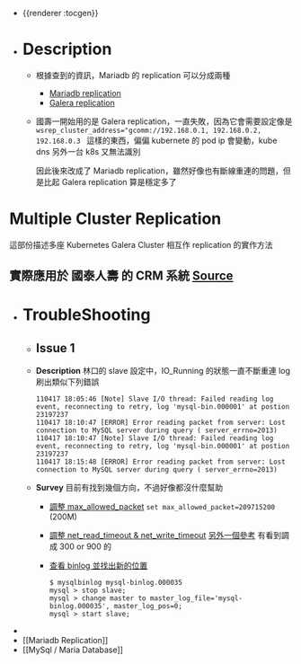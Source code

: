 - {{renderer :tocgen}}
- # Description
	- 根據查到的資訊，Mariadb 的 replication 可以分成兩種
		- [Mariadb replication](https://mariadb.com/kb/en/using-mariadb-replication-with-mariadb-galera-cluster/)
		- [Galera replication](https://galeracluster.com/library/training/tutorials/wsrep-configuration.html)
	- 國壽一開始用的是 Galera replication，一直失敗，因為它會需要設定像是 `wsrep_cluster_address="gcomm://192.168.0.1, 192.168.0.2, 192.168.0.3 ` 
	  這樣的東西，偏偏 kubernete 的 pod ip 會變動，kube dns 另外一台 k8s 又無法識別   
	  
	  因此後來改成了 Mariadb replication，雖然好像也有斷線重連的問題，但是比起 Galera replication 算是穩定多了
# Multiple Cluster Replication
這部份描述多座 Kubernetes Galera Cluster 相互作 replication 的實作方法

實際應用於 國泰人壽 的 CRM 系統
[Source](https://gitlab.com/geminiopencloud/engineering/gateway/api_gateway/-/tree/develop/deployment/k8s-mariadb-cluster)
-
- # TroubleShooting
	- ## Issue 1
	- **Description**
	  林口的 slave 設定中，IO_Running 的狀態一直不斷重連
	  log 刷出類似下列錯誤
	  ```log
	  110417 18:05:46 [Note] Slave I/O thread: Failed reading log event, reconnecting to retry, log 'mysql-bin.000001' at postion 23197237
	  110417 18:10:47 [ERROR] Error reading packet from server: Lost connection to MySQL server during query ( server_errno=2013)
	  110417 18:10:47 [Note] Slave I/O thread: Failed reading log event, reconnecting to retry, log 'mysql-bin.000001' at postion 23197237
	  110417 18:15:48 [ERROR] Error reading packet from server: Lost connection to MySQL server during query ( server_errno=2013)
	  ```
	- **Survey**
	  目前有找到幾個方向，不過好像都沒什麼幫助
	  * [調整 max_allowed_packet](https://www.debugease.com/mysql/284455.html)
	    `set max_allowed_packet=209715200` (200M)  
	  
	  * [調整 net_read_timeout & net_write_timeout](https://stdworkflow.com/1057/the-master-slave-connection-is-disconnected-error-reading-packet-from-server-lost-connection-to-mysql-server-during-query-server-errno-20131)
	    [另外一個參考](https://www.cnblogs.com/voldemort/p/14049402.html)
	    有看到調成 300 or 900 的
	  
	  * [查看 binlog 並找出新的位置](https://iter01.com/301350.html)
	    ```
	    $ mysqlbinlog mysql-binlog.000035
	    mysql > stop slave;
	    mysql > change master to master_log_file='mysql-binlog.000035', master_log_pos=0;
	    mysql > start slave;
	    ```
-
- [[Mariadb Replication]]
- [[MySql / Maria Database]]